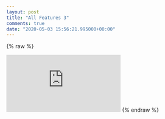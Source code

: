 ```yaml
---
layout: post
title: "All Features 3"
comments: true
date: "2020-05-03 15:56:21.995000+00:00"
---
```

{% raw %}
<iframe id="myIframe" style="border:none;" src="https://crashlaker.github.io/assets/posts_iframe/sqQw-tO_U.html"></iframe>
<script>
setTimeout(() => {iFrameResize({ 
                    log: true, 
                    enablePublicMethods: true,
                }, '#myIframe'); }, 1000)
</script>
{% endraw %}
    